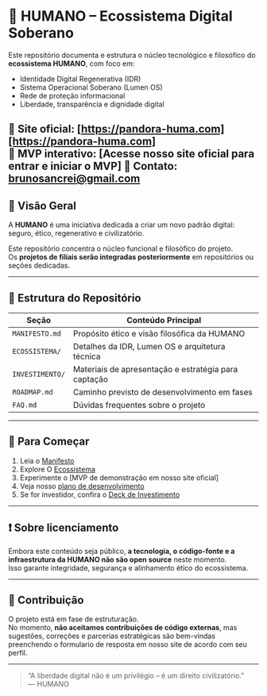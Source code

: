 # 🧬 HUMANO – Ecossistema Digital Soberano

Este repositório documenta e estrutura o núcleo tecnológico e filosófico do **ecossistema HUMANO**, com foco em:

- Identidade Digital Regenerativa (IDR)
- Sistema Operacional Soberano (Lumen OS)
- Rede de proteção informacional
- Liberdade, transparência e dignidade digital

🔗 Site oficial: [https://pandora-huma.com][https://pandora-huma.com]  
🔗 MVP interativo: [Acesse nosso site oficial para entrar e iniciar o MVP]
📧 Contato: brunosancrei@gmail.com
---

## 🧭 Visão Geral

A **HUMANO** é uma iniciativa dedicada a criar um novo padrão digital: seguro, ético, regenerativo e civilizatório.

Este repositório concentra o núcleo funcional e filosófico do projeto.  
Os **projetos de filiais serão integradas posteriormente** em repositórios ou seções dedicadas.

---

## 📂 Estrutura do Repositório

| Seção           | Conteúdo Principal |
|------------------|---------------------|
| `MANIFESTO.md`   | Propósito ético e visão filosófica da HUMANO |
| `ECOSSISTEMA/`   | Detalhes da IDR, Lumen OS e arquitetura técnica |
| `INVESTIMENTO/`  | Materiais de apresentação e estratégia para captação |
| `ROADMAP.md`     | Caminho previsto de desenvolvimento em fases |
| `FAQ.md`         | Dúvidas frequentes sobre o projeto |

---

## 🚀 Para Começar

1. Leia o [Manifesto](./MANIFESTO.md)
2. Explore O [Ecossistema](./ECOSSISTEMA/)
3. Experimente o [MVP de demonstração em nosso site oficial]
4. Veja nosso [plano de desenvolvimento](./ROADMAP.md)
5. Se for investidor, confira o [Deck de Investimento](./INVESTIMENTO/)

---

## ❗ Sobre licenciamento

Embora este conteúdo seja público, **a tecnologia, o código-fonte e a infraestrutura da HUMANO não são open source** neste momento.  
Isso garante integridade, segurança e alinhamento ético do ecossistema.

---

## 🤝 Contribuição

O projeto está em fase de estruturação.  
No momento, **não aceitamos contribuições de código externas**, mas sugestões, correções e parcerias estratégicas são bem-vindas preenchendo o formulario de resposta em nosso site de acordo com seu perfil.

---

> “A liberdade digital não é um privilégio – é um direito civilizatório.”  
> — HUMANO
